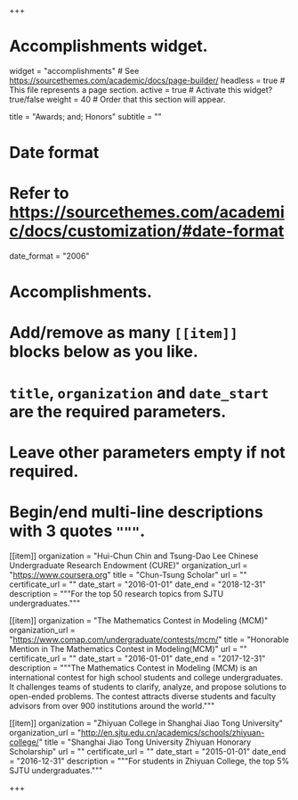 +++
# Accomplishments widget.
widget = "accomplishments"  # See https://sourcethemes.com/academic/docs/page-builder/
headless = true  # This file represents a page section.
active = true  # Activate this widget? true/false
weight = 40  # Order that this section will appear.

title = "Awards; and; Honors"
subtitle = ""

# Date format
#   Refer to https://sourcethemes.com/academic/docs/customization/#date-format
date_format = "2006"

# Accomplishments.
#   Add/remove as many `[[item]]` blocks below as you like.
#   `title`, `organization` and `date_start` are the required parameters.
#   Leave other parameters empty if not required.
#   Begin/end multi-line descriptions with 3 quotes `"""`.


[[item]]
  organization = "Hui-Chun Chin and Tsung-Dao Lee Chinese Undergraduate Research Endowment (CURE)"
  organization_url = "https://www.coursera.org"
  title = "Chun-Tsung Scholar"
  url = ""
  certificate_url = ""
  date_start = "2016-01-01"
  date_end = "2018-12-31"
  description = """For the top 50 research topics from SJTU undergraduates."""

[[item]]
  organization = "The Mathematics Contest in Modeling (MCM)"
  organization_url = "https://www.comap.com/undergraduate/contests/mcm/"
  title = "Honorable Mention in The Mathematics Contest in Modeling(MCM)"
  url = ""
  certificate_url = ""
  date_start = "2016-01-01"
  date_end = "2017-12-31"
  description = """The Mathematics Contest in Modeling (MCM) is an international contest for high school students and college undergraduates. It challenges teams of students to clarify, analyze, and propose solutions to open-ended problems. The contest attracts diverse students and faculty advisors from over 900 institutions around the world."""
  
[[item]]
  organization = "Zhiyuan College in Shanghai Jiao Tong University"
  organization_url = "http://en.sjtu.edu.cn/academics/schools/zhiyuan-college/"
  title = "Shanghai Jiao Tong University Zhiyuan Honorary Scholarship"
  url = ""
  certificate_url = ""
  date_start = "2015-01-01"
  date_end = "2016-12-31"
  description = """For students in Zhiyuan College, the top 5% SJTU undergraduates."""


+++
